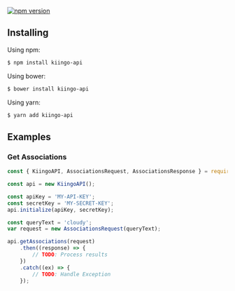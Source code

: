 
[![npm version](https://img.shields.io/npm/v/kiingo-api.svg?style=flat-square)](https://www.npmjs.org/package/kiingo-api)


## Installing

Using npm:

```bash
$ npm install kiingo-api
```

Using bower:

```bash
$ bower install kiingo-api
```

Using yarn:

```bash
$ yarn add kiingo-api
```

## Examples

### Get Associations
```js
const { KiingoAPI, AssociationsRequest, AssociationsResponse } = require('kiingo-api');

const api = new KiingoAPI();

const apiKey = 'MY-API-KEY';
const secretKey = 'MY-SECRET-KEY';
api.initialize(apiKey, secretKey);

const queryText = 'cloudy';
var request = new AssociationsRequest(queryText);

api.getAssociations(request)
    .then((response) => {
        // TODO: Process results
    })
    .catch((ex) => {
        // TODO: Handle Exception
    });
```